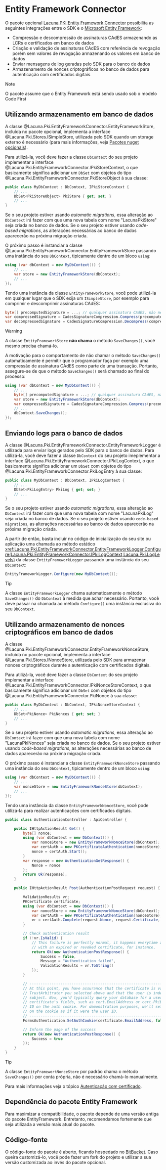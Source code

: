 ﻿# Entity Framework Connector

O pacote opcional
[Lacuna PKI Entity Framework Connector](https://www.nuget.org/packages/Lacuna.Pki.EntityFrameworkConnector/)
possibilita as seguintes integrações entre o SDK e o
[Microsoft Entity Framework](https://msdn.microsoft.com/en-us/data/ef.aspx):

* Compressão e descompressão de assinaturas CAdES armazenando as LCRs e certificados em banco de dados
* Criação e validação de assinaturas CAdES com referência de revogação porém sem valores de revogação armazenando os valores em banco de dados
* Enviar mensagens de log geradas pelo SDK para o banco de dados
* Armazenamento de nonces criptográficos no banco de dados para autenticação com certificados digitais

> [!NOTE]
> O pacote assume que o Entity Framework está sendo usado sob o modelo Code First

## Utilizando armazenamento em banco de dados
A classe @Lacuna.Pki.EntityFrameworkConnector.EntityFrameworkStore, incluída no pacote opcional, implementa a interface
@Lacuna.Pki.Stores.ISimpleStore, utilizada pelo SDK quando um storage externo é necessário (para mais informações, veja
[Pacotes nuget opcionais](index.md)).

Para utilizá-la, você deve fazer a classe `DbContext` do seu projeto implementar a interface
@Lacuna.Pki.EntityFrameworkConnector.IPkiStoreContext, o que basicamente significa adicionar um `DbSet` com objetos do
tipo @Lacuna.Pki.EntityFrameworkConnector.PkiStoreObject à sua classe:

```cs
public class MyDbContext : DbContext, IPkiStoreContext {
    // ...
    DbSet<PkiStoreObject> PkiStore { get; set; }
    // ...
}
```

Se o seu projeto estiver usando *automatic migrations*, essa alteração ao `DbContext` irá fazer com que uma nova tabela
com nome "LacunaPkiStore" seja criada no banco de dados. Se o seu projeto estiver usando *code-based migrations*, as
alterações necessárias ao banco de dados aparecerão na próxima migração criada.

O próximo passo é instanciar a classe @Lacuna.Pki.EntityFrameworkConnector.EntityFrameworkStore passando uma instância
do seu `DbContext`, tipicamente dentro de um bloco `using`:

```cs
using (var dbContext = new MyDbContext()) {
    // ...
    var store = new EntityFrameworkStore(dbContext);
    // ...
});
```

Tendo uma instância da classe `EntityFrameworkStore`, você pode utilizá-la em qualquer lugar que o SDK exija um
`ISimpleStore`, por exemplo para comprimir e descomprimir assinaturas CAdES:

```cs
byte[] precomputedSignature = ...; // qualquer assinatura CAdES, não necessariamente feita com o SDK
var compressedSignature = CadesSignatureCompression.Compress(precomputedSignature, store);
var decompressedSignature = CadesSignatureCompression.Decompress(compressedSignature, store);
```

> [!WARNING]
> A classe `EntityFrameworkStore` **não chama** o método `SaveChanges()`, você mesmo precisa chamá-lo.

A motivação para o comportamento de não chamar o método `SaveChanges()` automaticamente é permitir que o programador
faça por exemplo uma compressão de assinatura CAdES como parte de uma transação. Portanto, assegure-se de que o método 
`SaveChanges()` será chamado ao final do processo:

```cs
using (var dbContext = new MyDbContext()) {
    // ...
    byte[] precomputedSignature = ...; // qualquer assinatura CAdES, não necessariamente feita com o SDK
    var store = new EntityFrameworkStore(dbContext);
    var compressedSignature = CadesSignatureCompression.Compress(precomputedSignature, store);
    // ...
    dbContext.SaveChanges();
});
```

## Enviando logs para o banco de dados

A classe @Lacuna.Pki.EntityFrameworkConnector.EntityFrameworkLogger é utilizada para enviar logs gerados pelo SDK para
o banco de dados. Para utilizá-la, você deve fazer a classe `DbContext` do seu projeto imeplementar a interface
@Lacuna.Pki.EntityFrameworkConnector.IPkiLogContext, o que basicamente significa adicionar um `DbSet` com objetos do
tipo @Lacuna.Pki.EntityFrameworkConnector.PkiLogEntry à sua classe:

```cs
public class MyDbContext : DbContext, IPkiLogContext {
    // ...
    DbSet<PkiLogEntry> PkiLog { get; set; }
    // ...
}
```

Se o seu projeto estiver usando *automatic migrations*, essa alteração ao `DbContext` irá fazer com que uma nova tabela
com nome "LacunaPkiLog" seja criada no banco de dados. Se o seu projeto estiver usando `code-based migrations`, as
alterações necessárias ao banco de dados aparecerão na próxima migração criada.

A partir de então, basta incluir no código de inicialização do seu site ou aplicação uma chamada ao método estático
<xref:Lacuna.Pki.EntityFrameworkConnector.EntityFrameworkLogger.Configure(Lacuna.Pki.EntityFrameworkConnector.IPkiLogContext,Lacuna.Pki.LogLevels)>
da classe `EntityFrameworkLogger` passando uma instância do seu `DbContext`:

```cs
EntityFrameworkLogger.Configure(new MyDbContext());
```

> [!TIP]
> A classe `EntityFrameworkLogger` chama automaticamente o método `SaveChanges()` do `DbContext` à medida que achar
> necessário. Portanto, você deve passar na chamada ao método `Configure()` uma instância exclusiva do seu `DbContext`.

## Utilizando armazenamento de nonces criptográficos em banco de dados

A classe @Lacuna.Pki.EntityFrameworkConnector.EntityFrameworkNonceStore, incluída no pacote opcional, implementa a
interface @Lacuna.Pki.Stores.INonceStore, utilizada pelo SDK para armazenar nonces criptográficos durante a autenticação
com certificados digitais.

Para utilizá-la, você deve fazer a classe `DbContext` do seu projeto implementar a interface
@Lacuna.Pki.EntityFrameworkConnector.IPkiNonceStoreContext, o que basicamente significa adicionar um `DbSet` com objetos
do tipo @Lacuna.Pki.EntityFrameworkConnector.PkiNonce à sua classe:

```cs
public class MyDbContext : DbContext, IPkiNonceStoreContext {
    // ...
    DbSet<PkiNonce> PkiNonces { get; set; }
    // ...
}
```

Se o seu projeto estiver usando *automatic migrations*, essa alteração ao `DbContext` irá fazer com que uma nova tabela
com nome "LacunaPkiNonces" seja criada no banco de dados. Se o seu projeto estiver usando *code-based migrations*, as
alterações necessárias ao banco de dados aparecerão na próxima migração criada.

O próximo passo é instanciar a classe `EntityFrameworkNonceStore` passando uma instância do seu `DbContext`, tipicamente
dentro de um bloco `using`:

```cs
using (var dbContext = new MyDbContext()) {
    // ...
    var nonceStore = new EntityFrameworkNonceStore(dbContext);
    // ...
});
```

Tendo uma instância da classe `EntityFrameworkNonceStore`, você pode utilizá-la para realizar autenticações com
certificados digitais.

```cs
public class AuthenticationController : ApiController {

    public IHttpActionResult Get() {
        byte[] nonce;
        using (var dbContext = new DbContext()) {
            var nonceStore = new EntityFrameworkNonceStore(dbContext);
            var certAuth = new PKCertificateAuthentication(nonceStore);
            nonce = certAuth.Start();
        }
        var response = new AuthenticationGetResponse() {
            Nonce = nonce
        };
        return Ok(response);
    }

    public IHttpActionResult Post(AuthenticationPostRequest request) {

        ValidationResults vr;
        PKCertificate certificate;
        using (var dbContext = new DbContext()) {
            var nonceStore = new EntityFrameworkNonceStore(dbContext);
            var certAuth = new PKCertificateAuthentication(nonceStore);
            vr = certAuth.Complete(request.Nonce, request.Certificate, request.Signature, TrustArbitrators.Windows, out certificate);
        }

        // Check authentication result
        if (!vr.IsValid) {
            // This failure is perfectly normal, it happens everytime a user tries to sign in
            // with an expired or revoked certificate, for instance.
            return Ok(new AuthenticationPostResponse() {
                Success = false,
                Message = "Authentication failed",
                ValidationResults = vr.ToString()
            });
        }

        // ----------------------------------------------------------------------------------------
        // At this point, you have assurance that the certificate is valid according to the
        // TrustArbitrator you selected above and that the user is indeed the certificate's
        // subject. Now, you'd typically query your database for a user that matches one of the
        // certificate's fields, such as cert.EmailAddress or cert.PkiBrazil.CPF and set the user
        // ID on the auth cookie. For demonstration purposes, we'll set the email address directly
        // on the cookie as if it were the user ID.
        // ----------------------------------------------------------------------------------------
        FormsAuthentication.SetAuthCookie(certificate.EmailAddress, false);

        // Inform the page of the success
        return Ok(new AuthenticationPostResponse() {
            Success = true
        });
    }
}
```

> [!TIP]
> A classe `EntityFrameworkNonceStore` por padrão chama o método `SaveChanges()` por conta própria, não é necessário
> chamá-lo manualmente.

Para mais informações veja o tópico [Autenticação com certificado](../certificates/auth.md).

## Dependência do pacote Entity Framework

Para maximizar a compatibilidade, o pacote depende de uma versão antiga do pacote EntityFramework. Entretanto,
recomendamos fortemente que seja utilizada a versão mais atual do pacote.

## Código-fonte

O código-fonte do pacote é aberto, ficando hospedado no
[BitBucket](https://bitbucket.org/Lacunas/pkientityframeworkconnector). Caso queira customizá-lo, você pode fazer um
fork do projeto e utilizar a sua versão customizada ao invés do pacote opcional.
